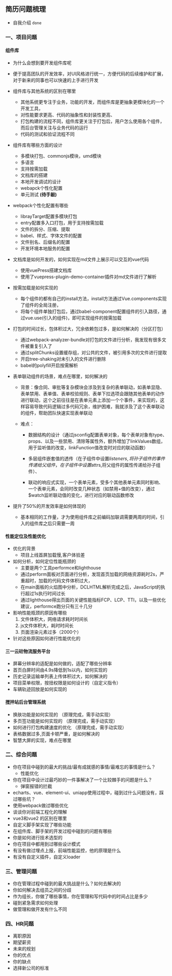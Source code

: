 ## 简历问题梳理

- 自我介绍    `done`

### 一、项目问题

#### 组件库

- 为什么会想到要开发组件库呢
  
- 便于提高团队的开发效率，对UI风格进行统一，方便代码的后续维护和扩展，对于新来的同事也可以快速的上手进行开发
  
- 组件库与其他系统的区别在哪里
  - 其他系统更专注于业务，功能的开发，而组件库是更抽象更模块化的一个开发工具，
  - 对性能要求更高、代码的抽象性和封装性更高、
  - 打包构建的流程不同，组件库更关注于打包后，用户怎么使用各个组件，而后台管理关注与业务代码的运行
  - 代码的测试和验证流程不同

- 组件库有哪些方面的设计
  - 多模块打包、commonjs模块，umd模块
  - 多语言
  - 支持按需加载
  - 文档库的搭建
  - 本地开发调试的设计
  - webapck个性化配置
  - 单元测试 **(待手敲)**

- webpack个性化配置有哪些
  - librayTarget配置多模块打包
  - entry配置多入口打包，用于支持按需加载
  - 文件的拆分、压缩、提取
  - babel、样式、字体文件的配置
  - 文件别名、后缀名的配置
  - 开发环境本地服务的配置

- 文档库是如何开发的，如何实现在md文件上展示可以交互的vue代码
  - 使用vuePress搭建文档库
  - 使用了vuepress-plugin-demo-container插件对md文件进行了解析

- 按需加载是如何实现的
  - 每个组件的都有自己的install方法，install方法通过Vue.components实现了组件的全局注册，
  - 将每个组件单独打包后，通过babel-component配置组件的引入路径，通过vue.use(引入的组件)，即可实现组件的按需加载

- 打包的时间过长，包体积过大，冗余依赖包过多，是如何解决的（分区打包）
  - 通过webpack-analyzer-bundle对打包的文件进行分析，我发现有很多文件被重复引入了
  - 通过splitChunks设置缓存组，对公共的文件，被引用多次的文件进行提取
  - 开启tree-shaking对未引入的文件进行删除
  - babel的polyfill开启按需解析

- 表单联动组件的场景，难点在哪里，如何解决的
  - 背景：像合同、审批等复杂模块会涉及到复杂的表单联动，如表单显隐、表单禁用、表单值、表单校验规则、表单下拉选项会跟随其他表单的动作进行联动，这个之前往往是在表单元素上添加一个个事件，来实现的，这样容易导致代码逻辑过多代码冗余，维护困难，我就涉及了这个表单联动的组件，帮助团队快速实现表单联动
  
  - 难点：

    - 数据结构的设计（通过jsconfig配置表单对象，每个表单对象有type、props、以及一些禁用、清除等属性外，额外增加了linkValues数组，用于监听值的改变，linkFunction值改变时对应的联动函数）
  
    - 多层组件嵌套值的透传（在子组件中设置$listeners,将孙子组件的事件传递给父组件，在子组件中设置$attrs,将父组件的属性传递给孙子组件）、
    - 联动的响应式实现，一个表单元素，受多个其他表单元素同时影响、一个表单元素，会同时改变几种状态（如禁用+值的改变），通过$watch监听联动值的变化，进行对应的联动函数修改
  
- 提升了50%的开发效率是如何体现的
  
  - 基本相同的工作量，才为使用组件库之前编码加联调需要两周的时间，引入的组件库之后只需要一周

#### 性能定位及性能优化

- 优化的背景
  - 项目上线首屏加载慢,客户体验差
- 如何分析，如何定位性能瓶颈的
  - 主要是两个工具performce和lighthouse
  - 通过perform面板对页面进行分析，发现首页加载的网络资源耗时2s，严重超时，加载的代码文件体积过大，
  - 在main面板的火焰图中分析，DCLHTML解析完成之后，JavaScript的执行超过1s执行时间过长
  - 通过lighthouse得出页面的关键性能指标FCP、LCP、TTI，以及一些优化建议，performce跑分只有三十几分
- 影响性能瓶颈的原因有哪些
  1. 文件体积大，网络请求耗时时间长
  2. js文件体积大，耗时时间长
  3. 页面渲染元素过多（2000个）
- 针对这些原因如何进行性能优化的


#### 三一云砼物流服务平台

- 屏幕分辨率的适配是如何做的，适配了哪些分辨率
- 首页白屏时间由4.9s降低到1s以内，如何实现的
- 历史记录运输单列表上传体积过大，如何解决的
- 项目菜单权限，按扭权限是如何设计的（自定义指令）
- 车辆轨迹回放是如何实现的

#### 搅拌站后台管理系统

- 换肤功能是如何实现的  （原理完成，需手动实现）
- 多页签功能是如何实现的  （原理完成，需手动实现）
- 如何进行打包构建速度的优化 （原理完成，需手动实现）
- 表格数据过多,页面卡顿严重，是如何解决的 
- 智慧大屏的实现，难点在哪里

### 二、综合问题

- 你在项目中碰到的最大的挑战/最有成就感的事情/最难忘的事情是什么？
  - 性能优化
- 你在项目中设计过最巧妙的一件事解决了一个比较棘手的问题是什么？
  - 弹窗报错的拦截
- echarts、vue、element-ui、uniapp使用过程中，碰到过什么问题没有，踩过哪些坑？
- 使用webpack做过哪些优化
- 谈谈你对前端工程化的理解
- vue3和vue2 的区别在哪里
- 自定义脚手架实现了哪些功能
- 在组件库、脚手架的开发过程中碰到的问题有哪些
- 你是如何进行技术选型的
- 你在项目中都用到过哪些设计模式
- 有没有做过埋点上报，前端性能监控，他的原理是什么
- 有没有自定义插件，自定义loader

### 三、管理问题

- 你在管理过程中碰到的最大挑战是什么？如何去解决的
- 你如何解决去组员之间的分歧
- 作为组长，你做了哪些事情，你在管理和写代码中的时间占比是多少
- 碰到紧急需求如何处理
- 做管理和做开发有什么不同

### 四、HR问题

- 离职原因
- 期望薪资
- 未来的规划
- 你的优点
- 你的缺点
- 选择新公司的标准









